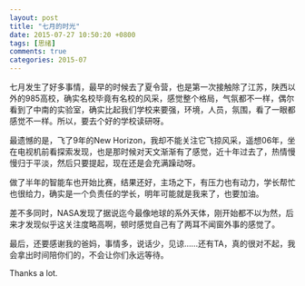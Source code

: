 ```yaml
---
layout: post
title: "七月的时光"
date: 2015-07-27 10:50:20 +0800
tags: [思绪]
comments: true
categories: 2015-07
---
```

七月发生了好多事情，最早的时候去了夏令营，也是第一次接触除了江苏，陕西以外的985高校，确实名校毕竟有名校的风采，感觉整个格局，气氛都不一样，偶尔看到了中南的实验室，确实比起我们学校来要强，环境，人员，氛围，看了一眼都感觉不一样。所以，要去个好的学校读研呀。<!--more-->

最遗憾的是，飞了9年的New Horizon，我却不能关注它飞掠风采，遥想06年，坐在电视机前看探索发现，也是那时候对天文渐渐有了感觉，近十年过去了，热情慢慢归于平淡，然后只要提起，现在还是会充满躁动呀。

做了半年的智能车也开始比赛，结果还好，主场之下，有压力也有动力，学长帮忙也很给力，确实是一个负责任的学长，明年可能就是我来了，也要加油。

差不多同时，NASA发现了据说迄今最像地球的系外天体，刚开始都不以为然，后来才发现似乎这关注度略高啊，顿时感觉自己有了两耳不闻窗外事的感觉了。

最后，还要感谢我的爸妈，事情多，说话少，见谅……还有TA，真的很对不起，我会拿出时间陪你们的，不会让你们永远等待。

Thanks a lot.
